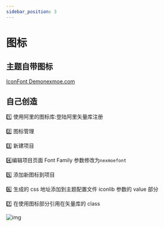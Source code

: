 ```yaml
---
sidebar_position: 3
---
```


# 图标

## 主题自带图标

[IconFont Demonexmoe.com](https://nexmoe.com/lib/iconfont/demo_index.html)

## 自己创造

1️⃣ 使用阿里的图标库:登陆阿里矢量库注册 

2️⃣ 图标管理

3️⃣ 新建项目

4️⃣编辑项目页面 Font Family 参数修改为`nexmoefont`

5️⃣ 添加新图标到项目 

6️⃣ 生成的 css 地址添加到主题配置文件 iconlib 参数的 value 部分

7️⃣ 在使用图标部分引用在矢量库的 class

![img](https://gblobscdn.gitbook.com/assets%2F-M3W8P_3lbsBZW1wagFn%2F-M5jXUsMrqIzLp0sIb3z%2F-M5jYsbsxu2H50rfbYrG%2F2020-04-25_12-19-02.png?alt=media&token=2f67515b-b7ad-479b-a493-b805e61ac0d6)
